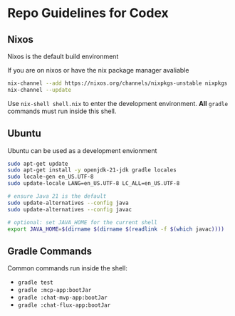 # Repo Guidelines for Codex

## Nixos 
Nixos is the default build environment

If you are on nixos or have the nix package manager avaliable

```bash
nix-channel --add https://nixos.org/channels/nixpkgs-unstable nixpkgs
nix-channel --update
```

Use `nix-shell shell.nix` to enter the development environment. **All** `gradle` commands must run inside this shell.

## Ubuntu 
Ubuntu can be used as a development envionment

```bash
sudo apt-get update
sudo apt-get install -y openjdk-21-jdk gradle locales
sudo locale-gen en_US.UTF-8
sudo update-locale LANG=en_US.UTF-8 LC_ALL=en_US.UTF-8

# ensure Java 21 is the default
sudo update-alternatives --config java
sudo update-alternatives --config javac

# optional: set JAVA_HOME for the current shell
export JAVA_HOME=$(dirname $(dirname $(readlink -f $(which javac))))
```

## Gradle Commands

Common commands run inside the shell:

- `gradle test`
- `gradle :mcp-app:bootJar`
- `gradle :chat-mvp-app:bootJar`
- `gradle :chat-flux-app:bootJar`


